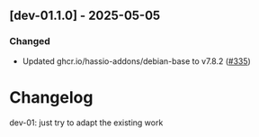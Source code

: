 ## [dev-01.1.0] - 2025-05-05

### Changed

- Updated ghcr.io/hassio-addons/debian-base to v7.8.2 ([#335](https://github.com/MaxWinterstein/homeassistant-addons/issues/335))


# Changelog

dev-01: just try to adapt the existing work
